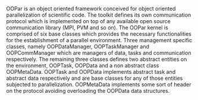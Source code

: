 OOPar is an object oriented framework conceived for object oriented parallelization of scientific code. The toolkit defines its own communication protocol which is implemented on top of any available open source communication library (MPI, PVM and so on). The OOPar kernel is comprised of six base classes which provides the necessary functionalities for the establishment of a parallel environment. Three management specific classes, namely OOPDataManager, OOPTaskManager and OOPCommManager which are managers of data, tasks and communication respectively. The remaining three classes defines two abstract entities on the environment, OOPTask, OOPData and a non abstract class OOPMetaData. OOPTask and OOPData implements abstract task and abstract data respectively and are base classes for any of those entities subjected to parallelization. OOPMetaData implements some sort of header on the protocol avoiding overloading the OOPData data structures.